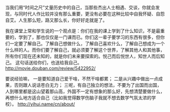 当我们用“时间之尺”丈量历史中的自己，当那些杰出人士相遇、交谈，你就会发现，与同时代人作比较并没有那么重要，更没有必要在这种比较中自我怀疑、自怨自艾。人生那么短，路又那么长，你好好走就是了。

我在课堂上常和学生说的一个观点是：你们在我的课上学到了什么知识，不是最重要的，学到了，那也仅仅是一门课而已。你们这一辈子要学习的东西有很多，但你们一定要了解自己。了解自己想做什么，了解自己喜欢什么，了解自己想成为一个什么样的人。而你们要了解自己，就必须要了解这个世界，了解其他人和其他事，所有你们现在还未知的，就是你们未来要探索的。悦己而后悦世人，知世人而后知己。 这句话送给你们，也送给我自己。
http://movie.douban.com/review/5422952/

要说经验嘛，
一是要知道自己爱干啥，不然干啥都累；
二是从兴趣中做出一点成果，否则跟人说话苍白无力；
三呢，有自己独立的想法，不要为了出国而出国，人到哪里都是这山望着那山高，外国不一定有想象的那么好，先想清楚要做什么，再想什么地方适合自己（比如我觉得数学伤脑子我就不想去数学气氛太浓的学校）。
http://yihui.name/cn/about/
